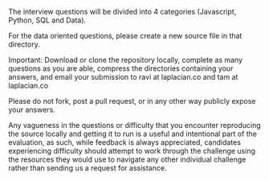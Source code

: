 The interview questions will be divided into 4 categories (Javascript, Python, SQL and Data).

For the data oriented questions, please create a new source file in that directory.

Important: Download or clone the repository locally, complete as many questions as you are able, compress the directories containing your answers, and email your submission to ravi at laplacian.co and tam at laplacian.co

Please do not fork, post a pull request, or in any other way publicly expose your answers.

Any vagueness in the questions or difficulty that you encounter reproducing the source locally and getting it to run is a useful and intentional part of the evaluation, as such, while feedback is always appreciated, candidates experiencing difficulty should attempt to work through the challenge using the resources they would use to navigate any other individual challenge rather than sending us a request for assistance.
